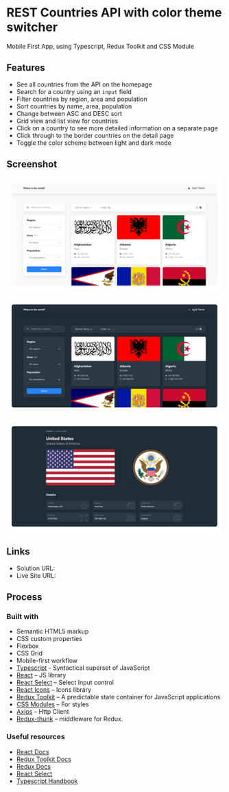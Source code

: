 # REST Countries API with color theme switcher 

Mobile First App, using Typescript, Redux Toolkit and CSS Module

## Features

- See all countries from the API on the homepage
- Search for a country using an `input` field
- Filter countries by region, area and population
- Sort countries  by name, area, population
- Change between ASC and DESC sort
- Grid view  and list view for countries
- Click on a country to see more detailed information on a separate page
- Click through to the border countries on the detail page
- Toggle the color scheme between light and dark mode

## Screenshot

![demo-light](./assets/demo-light.png)

![demo-dark](./assets/demo-dark.png)

![demo-dark-countryt](./assets/demo-dark-country.png)

## Links

- Solution URL: 
- Live Site URL: 

## Process

### Built with

- Semantic HTML5 markup
- CSS custom properties
- Flexbox
- CSS Grid
- Mobile-first workflow
- [Typescript](https://www.typescriptlang.org/) - Syntactical superset of JavaScript
- [React](https://reactjs.org/) – JS library
- [React Select](https://react-select.com/) – Select Input control
- [React Icons](https://react-icons.github.io/react-icons/) – Icons library
- [Redux Toolkit](https://redux-toolkit.js.org/)  – A predictable state container for JavaScript applications
- [CSS Modules](https://github.com/css-modules/css-modules) – For styles
- [Axios](https://axios-http.com/) – Http Client
- [Redux-thunk](https://github.com/reduxjs/redux-thunk) – middleware for Redux. 

### Useful resources

- [React Docs ](https://reactjs.org/)
- [Redux Toolkit Docs](https://redux-toolkit.js.org/introduction/getting-started)
- [Redux Docs](https://redux.js.org/)
- [React Select](https://react-select.com/)
- [Typescript Handbook](https://www.typescriptlang.org/docs/handbook/intro.html)
